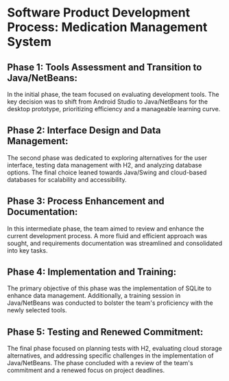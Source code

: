# Software Product Development Process: Medication Management System

## **Phase 1: Tools Assessment and Transition to Java/NetBeans:**
In the initial phase, the team focused on evaluating development tools. The key decision was to shift from Android Studio to Java/NetBeans for the desktop prototype, prioritizing efficiency and a manageable learning curve.

## **Phase 2: Interface Design and Data Management:**
The second phase was dedicated to exploring alternatives for the user interface, testing data management with H2, and analyzing database options. The final choice leaned towards Java/Swing and cloud-based databases for scalability and accessibility.

## **Phase 3: Process Enhancement and Documentation:**
In this intermediate phase, the team aimed to review and enhance the current development process. A more fluid and efficient approach was sought, and requirements documentation was streamlined and consolidated into key tasks.

## **Phase 4: Implementation and Training:**
The primary objective of this phase was the implementation of SQLite to enhance data management. Additionally, a training session in Java/NetBeans was conducted to bolster the team's proficiency with the newly selected tools.

## **Phase 5: Testing and Renewed Commitment:**
The final phase focused on planning tests with H2, evaluating cloud storage alternatives, and addressing specific challenges in the implementation of Java/NetBeans. The phase concluded with a review of the team's commitment and a renewed focus on project deadlines.
